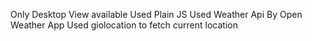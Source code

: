 Only Desktop View available
Used Plain JS
Used Weather Api By Open Weather App
Used giolocation to fetch current location
